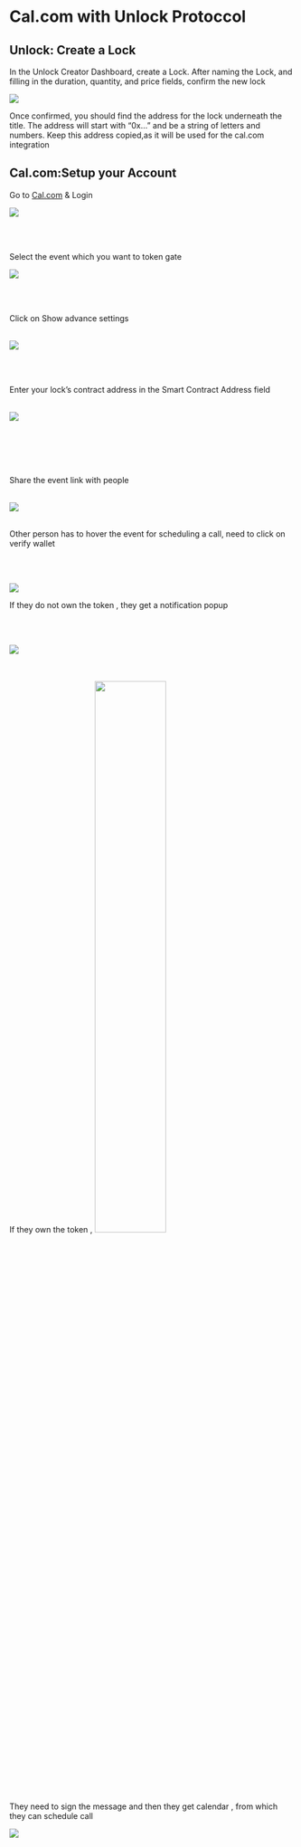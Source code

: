 # Cal.com with Unlock Protoccol

## Unlock: Create a Lock


In the Unlock Creator Dashboard, create a Lock. After naming the Lock, and filling in the duration, quantity, and price fields, confirm the new lock


![](https://ipfs.io/ipfs/bafkreicypsc3pwl47bt5dxqentbbtdtazpmiivcy72ppqlheamuouvfizi)

Once confirmed, you should find the address for the lock underneath the title. The address will start with “0x…” and be a string of letters and numbers. Keep this address copied,as it will be used for the cal.com integration


## Cal.com:Setup your Account

Go to [Cal.com](https://cal.com/web3) & Login

![](https://ipfs.io/ipfs/bafybeiekuzofgzsbrf3g62va3ganevln5nstdhvmwd3nuyrqjk7iqxf3sm)

<br/>
<br/>

Select the event which you want to token gate

![](https://ipfs.io/ipfs/bafkreiedw3di5p2htdt2mbmvtsxigdksig6e3cfwczhs3jupvlhbwxfqkq)

<br/>
<br/>



Click on Show advance settings
<br/>
<br/>

![](https://ipfs.io/ipfs/bafybeids3b2kjujd5pui2uwf6y5vcytdvodzrqbccghgxzqx6jtmw5cdwa)

<br/>
<br/>


Enter your lock’s contract address in the Smart Contract Address field
<br/>
<br/>


![](https://ipfs.io/ipfs/bafybeihyelmwubqs7ondvigw7rnq4po2vfac33psvjkkpvyjg4235rwqge)

<br/>
<br/><br/>
<br/>

Share the event link with people
<br/>
<br/>

![](https://ipfs.io/ipfs/bafybeihgi37ijauhbvzthtsl22tz3yd6bnab6ekum4bgew4twocbsvj2ia)
<br/>
<br/>

Other person has to hover the event for scheduling a call, need to click on verify wallet

<br/>
<br/>

![](https://ipfs.io/ipfs/bafybeihlbtun2uhxoo7mflvwyj6feeb5onk3pie36arwwohgpdmty355ym)

If they do not own the token , they get a notification popup

<br/>
<br/>


![](https://ipfs.io/ipfs/bafkreialfzt2lvmuyyik7juatoliaf65gfz4yurj5ayqtfxg2ablj2muu4)


<br/>
<br/>
If they own the token ,

<img src="https://ipfs.io/ipfs/bafybeibspor7arf5zp5g5kd3it2prpnot4rooha6m7csro6wjlfqttygte" width="50%" height="50%">

<br/>
<br/>

They need to sign the message and then they get calendar , from which they can schedule call

![](https://ipfs.io/ipfs/bafybeie5vkaww3nig3zlzjdnqbptdfsfkglmjvsfijpriogs5hpxxvk7eu)

